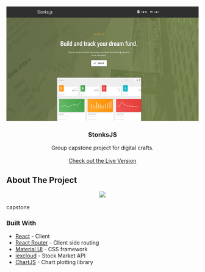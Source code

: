 

<!-- PROJECT LOGO -->
<br />
<p align="center">
    <a>
    <img src="/logo1.png" alt="Logo" width="750" height="300">
    </a>

  <h3 align="center">StonksJS</h3>

  <p align="center">
   Group capstone project for digital crafts.
    <br />
    <br />
    <a href="https://stonks.baileyday.dev">Check out the Live Version</a>
  </p>
</p>


<!-- ABOUT THE PROJECT -->
## About The Project
<p align="center">
 <img src="/ezgif.com-optimize.gif?raw=true" width="750px">
</p>
capstone

### Built With
* [React](https://reactjs.org/) - Client
* [React Router](https://reactrouter.com/) - Client side routing
* [Material UI](https://material-ui.com/) - CSS framework
* [iexcloud](https://iexcloud.io/) - Stock Market API
* [ChartJS](https://www.chartjs.org/) - Chart plotting library





<!-- MARKDOWN LINKS & IMAGES -->
<!-- https://www.markdownguide.org/basic-syntax/#reference-style-links -->
[contributors-shield]: https://img.shields.io/github/contributors/BaileyDay/ChatApp?style=flat-square
[contributors-url]: https://github.com/BaileyDay/Chatapp/graphs/contributors
[forks-shield]: https://img.shields.io/github/forks/BaileyDay/ChatApp?style=social
[stars-shield]: https://img.shields.io/github/stars/BaileyDay/ChatApp?style=social
[stars-url]: https://github.com/BaileyDay/Chatapp/stargazers
[issues-shield]: https://img.shields.io/github/issues/BaileyDay/ChatApp?style=flat-square
[issues-url]: https://github.com/BaileyDay/Chatapp/issues
[linkedin-shield]: https://img.shields.io/badge/-LinkedIn-black.svg?style=flat-square&logo=linkedin&colorB=555
[linkedin-url]: https://www.linkedin.com/in/bailey-j-day/
[product-screenshot]: images/screenshot.png
